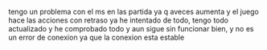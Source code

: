 tengo un problema con el ms en las partida ya q aveces aumenta 
y el juego hace las acciones con retraso ya he intentado de todo, 
tengo todo actualizado y he comprobado todo y aun sigue sin funcionar bien,
 y no es un error de conexion ya que la conexion esta estable 